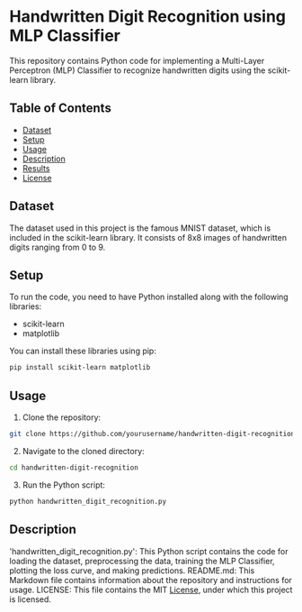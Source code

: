 # Handwritten Digit Recognition using MLP Classifier

This repository contains Python code for implementing a Multi-Layer Perceptron (MLP) Classifier to recognize handwritten digits using the scikit-learn library.

## Table of Contents
- [Dataset](#dataset)
- [Setup](#setup)
- [Usage](#Usage)
- [Description](#Description)
- [Results](#results)
- [License](#license)

## Dataset
The dataset used in this project is the famous MNIST dataset, which is included in the scikit-learn library. It consists of 8x8 images of handwritten digits ranging from 0 to 9.

## Setup
To run the code, you need to have Python installed along with the following libraries:
- scikit-learn
- matplotlib

You can install these libraries using pip:
```sh
pip install scikit-learn matplotlib
```

## Usage
1. Clone the repository:
```sh
git clone https://github.com/yourusername/handwritten-digit-recognition.git
```
2. Navigate to the cloned directory:
```sh
cd handwritten-digit-recognition
```

3. Run the Python script:
```sh
python handwritten_digit_recognition.py

```
## Description
'handwritten_digit_recognition.py': This Python script contains the code for loading the dataset, preprocessing the data, training the MLP Classifier, plotting the loss curve, and making predictions.
README.md: This Markdown file contains information about the repository and instructions for usage.
LICENSE: This file contains the MIT [License](../LICENSE), under which this project is licensed.